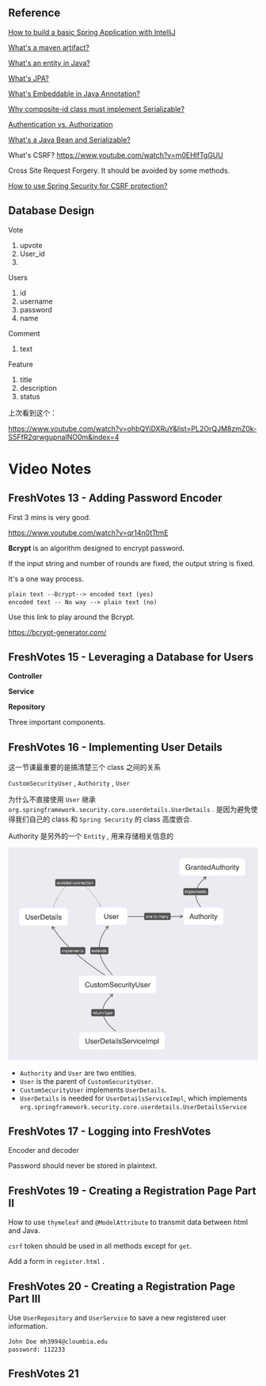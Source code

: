 ## Reference

[How to build a basic Spring Application with IntelliJ](https://www.youtube.com/watch?v=tgR-vBuLd0Y)

[What's a maven artifact?](https://stackoverflow.com/questions/2487485/what-is-a-maven-artifact)

[What's an entity in Java?](https://docs.oracle.com/javaee/6/tutorial/doc/bnbqa.html)

[What's JPA?](https://www.youtube.com/watch?v=WZLTwbeENGs)

[What's Embeddable in Java Annotation?](https://stackoverflow.com/questions/21143707/what-is-difference-between-entity-and-embeddable)

[Why composite-id class must implement Serializable?](https://stackoverflow.com/questions/9271835/why-composite-id-class-must-implement-serializable)

[Authentication vs. Authorization](https://medium.com/datadriveninvestor/authentication-vs-authorization-716fea914d55)

[What's a Java Bean and Serializable?](https://stackoverflow.com/questions/3295496/what-is-a-javabean-exactly)



What's CSRF? https://www.youtube.com/watch?v=m0EHlfTgGUU

Cross Site Request Forgery. It should be avoided by some methods. 



[How to use Spring Security for CSRF protection?](https://docs.spring.io/spring-security/site/docs/3.2.0.CI-SNAPSHOT/reference/html/csrf.html)





## Database Design

Vote

1. upvote
2. User_id
3. 



Users

1. id
2. username
3. password
4. name



Comment 

1. text



Feature 

1. title 
2. description
3. status



上次看到这个：

https://www.youtube.com/watch?v=ohbQYiDXRuY&list=PL2OrQJM8zmZ0k-S5FfR2qrwgupnaINO0m&index=4







# Video Notes



## FreshVotes 13 - Adding Password Encoder

First 3 mins is very good. 

https://www.youtube.com/watch?v=qr14n0tTtmE



**Bcrypt** is an algorithm designed to encrypt password. 

If the input string and number of rounds are fixed, the output string is fixed. 

It's a one way process. 

```
plain text --Bcrypt--> encoded text (yes)
encoded text -- No way --> plain text (no)
```

Use this link to play around the Bcrypt. 

https://bcrypt-generator.com/







## FreshVotes 15 - Leveraging a Database for Users

**Controller** 

**Service** 

**Repository**

Three important components. 





## FreshVotes 16 - Implementing User Details

这一节课最重要的是搞清楚三个 class 之间的关系

`CustomSecurityUser` , `Authority` , `User`

为什么不直接使用 `User` 继承 `org.springframework.security.core.userdetails.UserDetails` . 是因为避免使得我们自己的 class 和 `Spring Security` 的 class 高度嵌合.

Authority 是另外的一个 `Entity` , 用来存储相关信息的



<img src="pic/Xnip2020-03-30_21-31-14.png" alt="Xnip2020-03-30_21-31-14"  />



- `Authority` and `User` are two entities. 
- `User` is the parent of `CustomSecurityUser`. 
- `CustomSecurityUser` implements `UserDetails`. 
- `UserDetails` is needed for `UserDetailsServiceImpl`, which implements `org.springframework.security.core.userdetails.UserDetailsService`





## FreshVotes 17 - Logging into FreshVotes

Encoder and decoder

Password should never be stored in plaintext.







## FreshVotes 19 - Creating a Registration Page Part II

How to use `thymeleaf` and `@ModelAttribute` to transmit data between html and Java. 

`csrf` token should be used in all methods except for `get`. 

Add a form in `register.html` . 





## FreshVotes 20 - Creating a Registration Page Part III

Use `UserRepository` and `UserService` to save a new registered user information. 

```
John Doe mh3994@cloumbia.edu 
password: 112233
```





## FreshVotes 21



 









